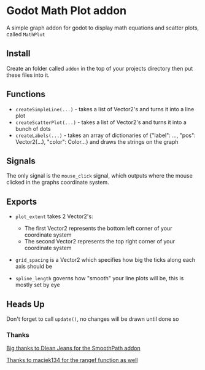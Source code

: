 # Godot Math Plot addon
A simple graph addon for godot to display math equations and scatter plots, called `MathPlot`

## Install
Create an folder called `addon` in the top of your projects directory then put these files into it.

## Functions
- `createSimpleLine(...)` - takes a list of Vector2's and turns it into a line plot
- `createScatterPlot(...)` - takes a list of Vector2's and turns it into a bunch of dots
- `createLabels(...)` - takes an array of dictionaries of {"label": ..., "pos": Vector2(...), "color": Color...} and draws the strings on the graph

## Signals
The only signal is the `mouse_click` signal, which outputs where the mouse clicked in the graphs coordinate system.

## Exports
- `plot_extent` takes 2 Vector2's:
  - The first Vector2 represents the bottom left corner of your coordinate system
  - The second Vector2 represents the top right corner of your coordinate system

- `grid_spacing` is a Vector2 which specifies how big the ticks along each axis should be

- `spline_length` governs how "smooth" your line plots will be, this is mostly set by eye

## Heads Up
Don't forget to call `update()`, no changes will be drawn until done so

### Thanks
[Big thanks to  Dlean Jeans for the SmoothPath addon](https://godotengine.org/qa/32506/how-to-draw-a-curve-in-2d)

[Thanks to maciek134 for the rangef function as well](https://github.com/godotengine/godot/issues/4164#issuecomment-488754325)
